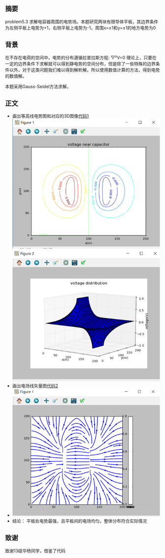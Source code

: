 摘要
-------
problem5.3   求解电容器周围的电势场。本题研究两块有限导体平板，其边界条件为左侧平板上电势为+1，右侧平板上电势为-1，周围x=±1和y=±1的地方电势为0

背景
-------
在不存在电荷的空间中，电势的分布遵循拉普拉斯方程:   ▽²V=0
理论上，只要在一定的边界条件下求解就可以得到静电势的空间分布，但是除了一些特殊的边界条件以外，对于这类问题我们难以得到解析解。所以使用数值计算的方法，得到电势的数值解。

本题采用Gauss-Seidel方法求解。

正文
-------

 - 画出等高线电势图和对应的3D图像[代码1](https://github.com/darkbrgo/computationalphysics_N2014301020018/blob/master/exercise12/exercise_12.py)![enter image description here](https://github.com/darkbrgo/computationalphysics_N2014301020018/blob/master/exercise12/12.1.png)![enter image description here](https://github.com/darkbrgo/computationalphysics_N2014301020018/blob/master/exercise12/12.2.png)
 - 画出电场线矢量图[代码2](https://github.com/darkbrgo/computationalphysics_N2014301020018/blob/master/exercise12/exercise_12.1.py)
 - ![enter image description here](https://github.com/darkbrgo/computationalphysics_N2014301020018/blob/master/exercise12/12.3.png)
 - 结论：    平板处电势最强，且平板间的电场均匀，整体分布符合实际情况

致谢
-------
致谢13级华杨同学，借鉴了代码

